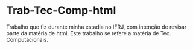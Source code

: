 # Trab-Tec-Comp-html
Trabalho que fiz durante minha estadia no IFRJ, com intenção de revisar parte da matéria de html. Este trabalho se refere a matéria de Tec. Computacionais.
